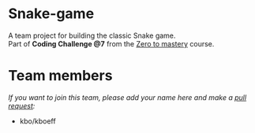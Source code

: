 # Snake-game

A team project for building the classic Snake game.<br>
Part of <strong>Coding Challenge @7</strong> from the <a href="https://github.com/zero-to-mastery">Zero to mastery</a> course.

# Team members
<em>If you want to join this team, please add your name here and make a <a href="https://help.github.com/articles/creating-a-pull-request/">pull request</a>:</em><br>
<ul>
  <li>kbo/kboeff</li>
<ul>

